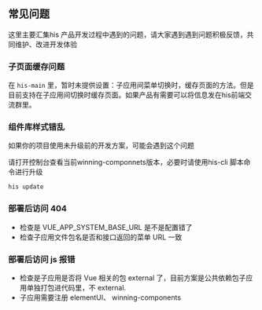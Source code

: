 <!--
 * @Author: smallalso<hu141418@gmail.com>
 * @Date: 2020-12-18 15:54:09
 * @LastEditors: smallalso<hu141418@gmail.com>
 * @LastEditTime: 2020-12-24 16:17:55
 * @FilePath: /his-doc/docs/guide/issues.md
-->

## 常见问题

这里主要汇集his 产品开发过程中遇到的问题，请大家遇到遇到问题积极反馈，共同维护、改进开发体验

### 子页面缓存问题

在 `his-main` 里，暂时未提供设置：子应用间菜单切换时，缓存页面的方法。但是目前支持在子应用间切换时缓存页面。如果产品有需要可以将信息发在his前端交流群里。

### 组件库样式错乱

如果你的项目使用未升级前的开发方案，可能会遇到这个问题

请打开控制台查看当前winning-componnets版本，必要时请使用his-cli 脚本命令进行升级
```javascript
his update
```

### 部署后访问 404
- 检查是 VUE_APP_SYSTEM_BASE_URL 是不是配置错了
- 检查子应用文件包名是否和接口返回的菜单 URL 一致

### 部署后访问 js 报错
- 检查是子应用是否将 Vue 相关的包 external 了，目前方案是公共依赖包子应用单独打包进代码里，不 external.
- 子应用需要注册 elementUI、 winning-components
